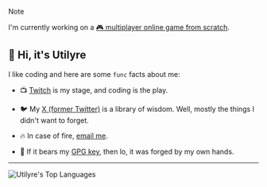 > [!NOTE]
>
> I'm currently working on a
> [🎮 multiplayer online game from scratch][multiplayer].

## 👋 Hi, it's Utilyre

I like coding and here are some `func` facts about me:

- 📺 [Twitch][twitch] is my stage, and coding is the play.

- 🐦 My [X (former Twitter)][x] is a library of wisdom. Well, mostly the things I
didn't want to forget.

- 🔥 In case of fire, [email me][email].

- 🔑 If it bears my [GPG key][gpg], then lo, it was forged by my own hands.

[multiplayer]: https://github.com/utilyre/multiplayer
[twitch]: https://twitch.tv/utilyre
[x]: https://x.com/utilyre
[email]: mailto:utilyre@gmail.com
[gpg]: https://github.com/utilyre.gpg

---

![Utilyre's Top Languages][languages]

[languages]: https://github-readme-stats.vercel.app/api/top-langs/?username=utilyre&langs_count=3&layout=pie&theme=gruvbox
